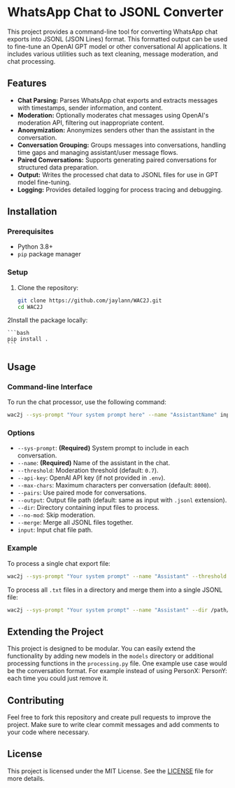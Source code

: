 # WhatsApp Chat to JSONL Converter

This project provides a command-line tool for converting WhatsApp chat exports into JSONL (JSON Lines) format. This
formatted output can be used to fine-tune an OpenAI GPT model or other conversational AI applications. It includes
various utilities such as text cleaning, message moderation, and chat processing.

## Features

- **Chat Parsing:** Parses WhatsApp chat exports and extracts messages with timestamps, sender information, and content.
- **Moderation:** Optionally moderates chat messages using OpenAI's moderation API, filtering out inappropriate content.
- **Anonymization:** Anonymizes senders other than the assistant in the conversation.
- **Conversation Grouping:** Groups messages into conversations, handling time gaps and managing assistant/user message
  flows.
- **Paired Conversations:** Supports generating paired conversations for structured data preparation.
- **Output:** Writes the processed chat data to JSONL files for use in GPT model fine-tuning.
- **Logging:** Provides detailed logging for process tracing and debugging.

## Installation

### Prerequisites

- Python 3.8+
- `pip` package manager

### Setup

1. Clone the repository:

    ```bash
    git clone https://github.com/jaylann/WAC2J.git
    cd WAC2J
    ```

2Install the package locally:

    ```bash
    pip install .
    ```

## Usage

### Command-line Interface

To run the chat processor, use the following command:

```bash
wac2j --sys-prompt "Your system prompt here" --name "AssistantName" input.txt
```

### Options

- `--sys-prompt`: **(Required)** System prompt to include in each conversation.
- `--name`: **(Required)** Name of the assistant in the chat.
- `--threshold`: Moderation threshold (default: `0.7`).
- `--api-key`: OpenAI API key (if not provided in `.env`).
- `--max-chars`: Maximum characters per conversation (default: `8000`).
- `--pairs`: Use paired mode for conversations.
- `--output`: Output file path (default: same as input with `.jsonl` extension).
- `--dir`: Directory containing input files to process.
- `--no-mod`: Skip moderation.
- `--merge`: Merge all JSONL files together.
- `input`: Input chat file path.

### Example

To process a single chat export file:

```bash
wac2j --sys-prompt "Your system prompt" --name "Assistant" --threshold 0.8 --output output.jsonl input.txt
```

To process all `.txt` files in a directory and merge them into a single JSONL file:

```bash
wac2j --sys-prompt "Your system prompt" --name "Assistant" --dir /path/to/chats --merge
```

## Extending the Project

This project is designed to be modular. You can easily extend the functionality by adding new models in the `models`
directory or additional processing functions in the `processing.py` file. One example use case would be the conversation
format. For example instead of using PersonX: PersonY: each time you could just remove it.

## Contributing

Feel free to fork this repository and create pull requests to improve the project. Make sure to write clear commit
messages and add comments to your code where necessary.

## License

This project is licensed under the MIT License. See the [LICENSE](LICENSE) file for more details.
